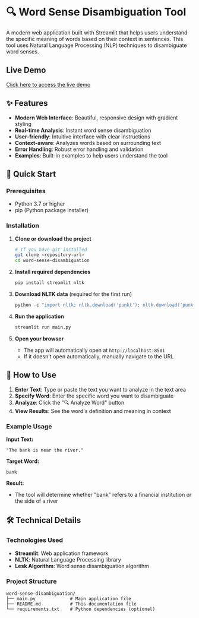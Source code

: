 # 🔍 Word Sense Disambiguation Tool

A modern web application built with Streamlit that helps users understand the specific meaning of words based on their context in sentences. This tool uses Natural Language Processing (NLP) techniques to disambiguate word senses.

## Live Demo

[Click here to access the live demo](https://word-sense-disambiguation.streamlit.app/)

## ✨ Features

- **Modern Web Interface**: Beautiful, responsive design with gradient styling
- **Real-time Analysis**: Instant word sense disambiguation
- **User-friendly**: Intuitive interface with clear instructions
- **Context-aware**: Analyzes words based on surrounding text
- **Error Handling**: Robust error handling and validation
- **Examples**: Built-in examples to help users understand the tool

## 🚀 Quick Start

### Prerequisites

- Python 3.7 or higher
- pip (Python package installer)

### Installation

1. **Clone or download the project**
   ```bash
   # If you have git installed
   git clone <repository-url>
   cd word-sense-disambiguation
   ```

2. **Install required dependencies**
   ```bash
   pip install streamlit nltk
   ```

3. **Download NLTK data** (required for the first run)
   ```python
   python -c "import nltk; nltk.download('punkt'); nltk.download('punkt_tab'); nltk.download('wordnet'); nltk.download('averaged_perceptron_tagger')"
   ```

4. **Run the application**
   ```bash
   streamlit run main.py
   ```

5. **Open your browser**
   - The app will automatically open at `http://localhost:8501`
   - If it doesn't open automatically, manually navigate to the URL

## 📖 How to Use

1. **Enter Text**: Type or paste the text you want to analyze in the text area
2. **Specify Word**: Enter the specific word you want to disambiguate
3. **Analyze**: Click the "🔍 Analyze Word" button
4. **View Results**: See the word's definition and meaning in context

### Example Usage

**Input Text:**
```
"The bank is near the river."
```

**Target Word:**
```
bank
```

**Result:**
- The tool will determine whether "bank" refers to a financial institution or the side of a river

## 🛠️ Technical Details

### Technologies Used

- **Streamlit**: Web application framework
- **NLTK**: Natural Language Processing library
- **Lesk Algorithm**: Word sense disambiguation algorithm

### Project Structure

```
word-sense-disambiguation/
├── main.py             # Main application file
├── README.md           # This documentation file
└── requirements.txt    # Python dependencies (optional)
```